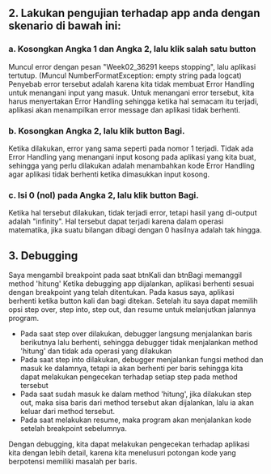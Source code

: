 ## 2. Lakukan pengujian terhadap app anda dengan skenario di bawah ini:
### a. Kosongkan Angka 1 dan Angka 2, lalu klik salah satu button
Muncul error dengan pesan "Week02_36291 keeps stopping", lalu aplikasi tertutup. (Muncul NumberFormatException: empty string pada logcat)
Penyebab error tersebut adalah karena kita tidak membuat Error Handling untuk menangani input yang masuk.
Untuk menangani error tersebut, kita harus menyertakan Error Handling sehingga ketika hal semacam itu terjadi, 
aplikasi akan menampilkan error message dan aplikasi tidak berhenti.

### b. Kosongkan Angka 2, lalu klik button Bagi.
Ketika dilakukan, error yang sama seperti pada nomor 1 terjadi. Tidak ada Error Handling yang
menangani input kosong pada aplikasi yang kita buat, sehingga yang perlu dilakukan adalah menambahkan kode Error Handling
agar aplikasi tidak berhenti ketika dimasukkan input kosong.

### c. Isi 0 (nol) pada Angka 2, lalu klik button Bagi.
Ketika hal tersebut dilakukan, tidak terjadi error, tetapi hasil yang di-output adalah "infinity".
Hal tersebut dapat terjadi karena dalam operasi matematika, jika suatu bilangan dibagi dengan 0 hasilnya adalah tak hingga.

## 3. Debugging
Saya mengambil breakpoint pada saat btnKali dan btnBagi memanggil method 'hitung'
Ketika debugging app dijalankan, aplikasi berhenti sesuai dengan breakpoint yang telah ditentukan.
Pada kasus saya, aplikasi berhenti ketika button kali dan bagi ditekan. Setelah itu saya dapat memilih
opsi step over, step into, step out, dan resume untuk melanjutkan jalannya program.

- Pada saat step over dilakukan, debugger langsung menjalankan baris berikutnya lalu berhenti, 
sehingga debugger tidak menjalankan method 'hitung' dan tidak ada operasi yang dilakukan
- Pada saat step into dilakukan, debugger menjalankan fungsi method dan masuk ke dalamnya, tetapi
ia akan berhenti per baris sehingga kita dapat melakukan pengecekan terhadap setiap step pada method
tersebut
- Pada saat sudah masuk ke dalam method 'hitung', jika dilakukan step out, maka sisa baris dari method
tersebut akan dijalankan, lalu ia akan keluar dari method tersebut.
- Pada saat melakukan resume, maka program akan menjalankan kode setelah breakpoint sebelumnya.

Dengan debugging, kita dapat melakukan pengecekan terhadap aplikasi kita dengan lebih detail, karena
kita menelusuri potongan kode yang berpotensi memiliki masalah per baris.
